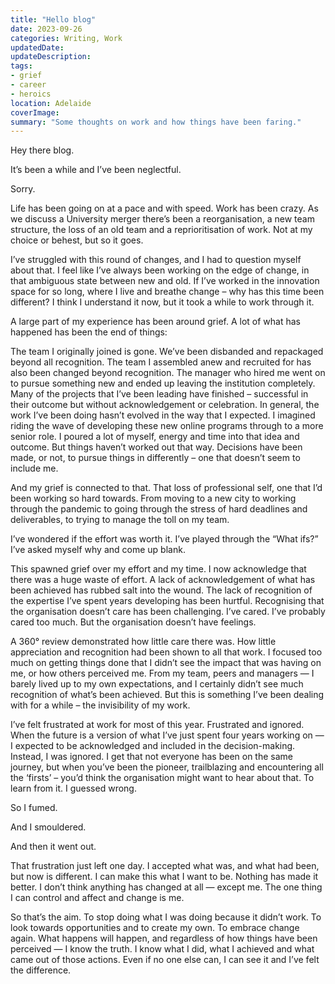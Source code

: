 ```yaml
---
title: "Hello blog"
date: 2023-09-26
categories: Writing, Work
updatedDate: 
updateDescription: 
tags: 
- grief
- career
- heroics
location: Adelaide
coverImage: 
summary: "Some thoughts on work and how things have been faring." 
---
```


Hey there blog.

It’s been a while and I’ve been neglectful.

Sorry.

Life has been going on at a pace and with speed. Work has been crazy. As we discuss a University merger there’s been a reorganisation, a new team structure, the loss of an old team and a reprioritisation of work. Not at my choice or behest, but so it goes.

I’ve struggled with this round of changes, and I had to question myself about that. I feel like I’ve always been working on the edge of change, in that ambiguous state between new and old. If I’ve worked in the innovation space for so long, where I live and breathe change – why has this time been different? I think I understand it now, but it took a while to work through it.

A large part of my experience has been around grief. A lot of what has happened has been the end of things:

The team I originally joined is gone. We’ve been disbanded and repackaged beyond all recognition.
The team I assembled anew and recruited for has also been changed beyond recognition.
The manager who hired me went on to pursue something new and ended up leaving the institution completely.
Many of the projects that I’ve been leading have finished – successful in their outcome but without acknowledgement or celebration.
In general, the work I’ve been doing hasn’t evolved in the way that I expected. I imagined riding the wave of developing these new online programs through to a more senior role. I poured a lot of myself, energy and time into that idea and outcome. But things haven’t worked out that way. Decisions have been made, or not, to pursue things in differently – one that doesn’t seem to include me.

And my grief is connected to that. That loss of professional self, one that I’d been working so hard towards. From moving to a new city to working through the pandemic to going through the stress of hard deadlines and deliverables, to trying to manage the toll on my team.

I’ve wondered if the effort was worth it. I’ve played through the “What ifs?” I’ve asked myself why and come up blank.

This spawned grief over my effort and my time. I now acknowledge that there was a huge waste of effort. A lack of acknowledgement of what has been achieved has rubbed salt into the wound. The lack of recognition of the expertise I’ve spent years developing has been hurtful. Recognising that the organisation doesn’t care has been challenging. I’ve cared. I’ve probably cared too much. But the organisation doesn’t have feelings.

A 360° review demonstrated how little care there was. How little appreciation and recognition had been shown to all that work. I focused too much on getting things done that I didn’t see the impact that was having on me, or how others perceived me. From my team, peers and managers — I barely lived up to my own expectations, and I certainly didn’t see much recognition of what’s been achieved. But this is something I’ve been dealing with for a while – the invisibility of my work.

I’ve felt frustrated at work for most of this year. Frustrated and ignored. When the future is a version of what I’ve just spent four years working on — I expected to be acknowledged and included in the decision-making. Instead, I was ignored. I get that not everyone has been on the same journey, but when you’ve been the pioneer, trailblazing and encountering all the ‘firsts’ – you’d think the organisation might want to hear about that. To learn from it. I guessed wrong.

So I fumed.

And I smouldered.

And then it went out.

That frustration just left one day. I accepted what was, and what had been, but now is different. I can make this what I want to be. Nothing has made it better. I don’t think anything has changed at all — except me. The one thing I can control and affect and change is me.

So that’s the aim. To stop doing what I was doing because it didn’t work. To look towards opportunities and to create my own. To embrace change again. What happens will happen, and regardless of how things have been perceived — I know the truth. I know what I did, what I achieved and what came out of those actions. Even if no one else can, I can see it and I’ve felt the difference.

